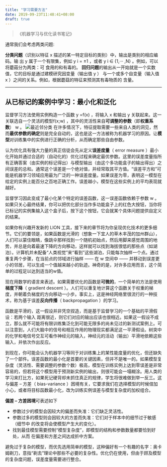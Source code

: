 ```yaml
---
title: "学习需要方法"
date: 2019-09-23T11:48:41+08:00
draft: true
---
```


> 《机器学习与优化读书笔记》

通常我们会考虑两类问题:

**分类问题**（识别以特征 x 描述的某一特定目标的类别）中，输出是类别的相应编码。输
出 y 属于一个有限集，例如 y i = ±1 ，或者 y i ∈ {1,··· ,N} 。例如，可以将蘑菇分为两类：可
食用的和有毒的。
**回归问题**的输出从一开始就是一个实数值，它的目标是通过建模研究因变量（输出值 y ）
与一个或多个自变量（输入值 x ）之间的关系。例如，根据蘑菇的特征来预测其有毒物质的
含量。

---

## 从已标记的案例中学习：最小化和泛化
监督学习方法使用实例构造一个函数 y =f(x) ，将输入 x 和输出 y 关联起来。这一关联选自一个灵活的模型f(x;w) ，其中的灵活性来自**可调整的参数**（即**权重系数**） w 。
![最近邻分类](/machine_learning/3-1.png)
在许多情况下，特征提取需要一些来自人类的洞见，然而**最优参数的确定**则是完全自动的，这也是这一方法被称为机器学习的原因。让**模型**对训练集中的实例进行正确的分析，从而确定那些自由参数。

认为优化具有强大力量的真正信徒会先从定义**误差度量**（ error measure ）最小化开始并通过合适的（自动化的）优化过程来确定最优参数。这里的误差度量指所有正确答案（由实例的标记得出）与模型输出（由这个多功能盒子的输出得出）之间误差的总和。通常这个误差是一个绝对值，并经常取其平方值。“误差平方和”可能是机器学习领域应用最为广泛的一种误差度量。如果误差为零，表明这一模型在给定的实例上能百分之百地正确工作。误差越小，模型在这些实例上的平均表现就越好。

监督学习因此变成了最小化某个特定的误差函数，这一误差函数依赖于参数 w 。如果只关心最终结果，你可以把优化部分当作多功能盒子上的红色大按钮，当你将已标记的实例集输入这个盒子后，按下这个按钮，它会就某个具体问题提供自定义的结果。

如果你有兴趣开发新的 LION 工具，接下来的章节将为你呈现优化技术的更多细节。它们的要领是，如果函数是光滑的（想象一下宜人的草木丰茂的加州群山），人们可以蒙住眼睛，像跳伞那样找到一个随机初始点，然后用脚来感觉周围的地势，并总是向着最速下降的方向移动，这样就可以找到海拔很低的那些点（如湖泊）。计算机并未配备“人类视觉”来“看到”这些湖泊，只能每次抽样一个点。通过重复两个步骤，在当前点的邻域进行抽样 —— 在 w 空间中 —— 并移动到误差更小的邻居，可以生成一个值越来越小的轨迹。神奇的是，对许多应用而言，这个简单的过程足以达到适当的w值。

现在用数学的语言来表述。如果需要优化的函数是**可微的**，一个简单的方法是使用**梯度下降**（ gradient descent ）。人们可以重复地计算这个函数关于权重的梯度，并朝着负梯度的方向移动一小步。事实上，这是神经网络里很流行的一种技术，称为基于误差**反向传播**（ backpropagation ）的学习。

函数是平滑的，这一假设并非凭空捏造，而是基于监督学习的一个基础的平滑假设：若两个输入  距离很近，则它们对应的输出应该也很相近。如果这一假设不成立，那么就不可能将有限训练集泛化到可能无限多的尚未见过的新测试案例上。可以注意到，人们大脑中的信号和相互作用的物理现实都满足这一平滑假设。树突中的化学和电信号交互可看作神经元的输入，神经元的活动（输出）平滑地依赖这些输入，并依次作出反应。

到现在，你可能会认为机器学习等同于对训练集上的某性能度量的优化，但还缺失了一个部件。误差函数的最小化是首要的关键因素，但并不是唯一的。如果模型复杂度（灵活性、需要调整的参数个数）极高，模型在训练实例上达到零误差是非常容易的，但若将这个模型用于预测新实例的输出，则很可能会一塌糊涂。用人类的学习来打比方，如果死记硬背却未抓住真正的规律，学生将很难做到举一反三。这与偏差 – 方差（ bias-variance ）困境有关，它要求我们在选择模型的时候倍加小心，或者将目标函数最小化，改为训练实例误差与模型复杂度的加权组合。


**偏差 – 方差困境**可表述如下

- 参数过少的模型会因较大的偏差而失准：它们缺乏灵活性。
- 参数过多的模型则会因较大的方差而失准：它们对于样本中的细节过于敏感（细节中
的改变将会使模型产生大的变化）。
- 找到最佳模型需要控制“模型复杂度”，即模型的结构和参数数量都要恰到好处，从而
在偏差和方差之间达成折中方案。

避免过于复杂的模型，而优先选用简单的模型，这种偏好有一个有趣的名字：奥卡姆剃刀，意指“剃去”理论中那些不必要的复杂性。优化仍在使用，但由于顾及模型的复杂度问题，误差度量需要进行整合。